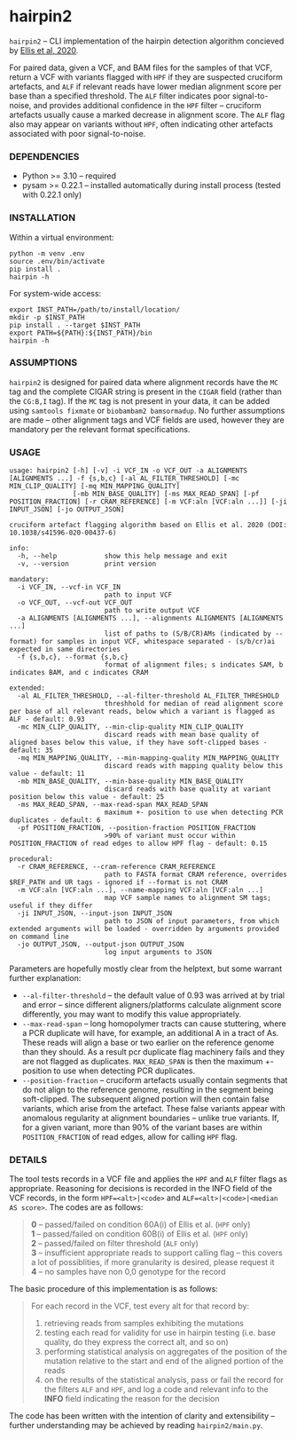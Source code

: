 # hairpin2

`hairpin2` – CLI implementation of the hairpin detection algorithm concieved by [Ellis et al, 2020](https://www.nature.com/articles/s41596-020-00437-6). 

For paired data, given a VCF, and BAM files for the samples of that VCF, return a VCF with variants flagged with `HPF` if they are suspected cruciform artefacts, and `ALF` if relevant reads have lower median alignment score per base than a specified threshold. The `ALF` filter indicates poor signal-to-noise, and provides additional confidence in the `HPF` filter – cruciform artefacts usually cause a marked decrease in alignment score. The `ALF` flag also may appear on variants without `HPF`, often indicating other artefacts associated with poor signal-to-noise.


### DEPENDENCIES

* Python >= 3.10 – required
* pysam >= 0.22.1 – installed automatically during install process (tested with 0.22.1 only)

### INSTALLATION


Within a virtual environment:
```
python -m venv .env
source .env/bin/activate
pip install .
hairpin -h
```

For system-wide access:
```
export INST_PATH=/path/to/install/location/
mkdir -p $INST_PATH
pip install . --target $INST_PATH
export PATH=${PATH}:${INST_PATH}/bin
hairpin -h
```

### ASSUMPTIONS

`hairpin2` is designed for paired data where alignment records have the `MC` tag and the complete CIGAR string is present in the `CIGAR` field (rather than the `CG:B,I` tag). If the `MC` tag is not present in your data, it can be added using `samtools fixmate` or `biobambam2 bamsormadup`. No further assumptions are made – other alignment tags and VCF fields are used, however they are mandatory per the relevant format specifications.


### USAGE

```
usage: hairpin2 [-h] [-v] -i VCF_IN -o VCF_OUT -a ALIGNMENTS [ALIGNMENTS ...] -f {s,b,c} [-al AL_FILTER_THRESHOLD] [-mc MIN_CLIP_QUALITY] [-mq MIN_MAPPING_QUALITY]
                [-mb MIN_BASE_QUALITY] [-ms MAX_READ_SPAN] [-pf POSITION_FRACTION] [-r CRAM_REFERENCE] [-m VCF:aln [VCF:aln ...]] [-ji INPUT_JSON] [-jo OUTPUT_JSON]

cruciform artefact flagging algorithm based on Ellis et al. 2020 (DOI: 10.1038/s41596-020-00437-6)

info:
  -h, --help            show this help message and exit
  -v, --version         print version

mandatory:
  -i VCF_IN, --vcf-in VCF_IN
                        path to input VCF
  -o VCF_OUT, --vcf-out VCF_OUT
                        path to write output VCF
  -a ALIGNMENTS [ALIGNMENTS ...], --alignments ALIGNMENTS [ALIGNMENTS ...]
                        list of paths to (S/B/CR)AMs (indicated by --format) for samples in input VCF, whitespace separated - (s/b/cr)ai expected in same directories
  -f {s,b,c}, --format {s,b,c}
                        format of alignment files; s indicates SAM, b indicates BAM, and c indicates CRAM

extended:
  -al AL_FILTER_THRESHOLD, --al-filter-threshold AL_FILTER_THRESHOLD
                        threshhold for median of read alignment score per base of all relevant reads, below which a variant is flagged as ALF - default: 0.93
  -mc MIN_CLIP_QUALITY, --min-clip-quality MIN_CLIP_QUALITY
                        discard reads with mean base quality of aligned bases below this value, if they have soft-clipped bases - default: 35
  -mq MIN_MAPPING_QUALITY, --min-mapping-quality MIN_MAPPING_QUALITY
                        discard reads with mapping quality below this value - default: 11
  -mb MIN_BASE_QUALITY, --min-base-quality MIN_BASE_QUALITY
                        discard reads with base quality at variant position below this value - default: 25
  -ms MAX_READ_SPAN, --max-read-span MAX_READ_SPAN
                        maximum +- position to use when detecting PCR duplicates - default: 6
  -pf POSITION_FRACTION, --position-fraction POSITION_FRACTION
                        >90% of variant must occur within POSITION_FRACTION of read edges to allow HPF flag - default: 0.15

procedural:
  -r CRAM_REFERENCE, --cram-reference CRAM_REFERENCE
                        path to FASTA format CRAM reference, overrides $REF_PATH and UR tags - ignored if --format is not CRAM
  -m VCF:aln [VCF:aln ...], --name-mapping VCF:aln [VCF:aln ...]
                        map VCF sample names to alignment SM tags; useful if they differ
  -ji INPUT_JSON, --input-json INPUT_JSON
                        path to JSON of input parameters, from which extended arguments will be loaded - overridden by arguments provided on command line
  -jo OUTPUT_JSON, --output-json OUTPUT_JSON
                        log input arguments to JSON
```

Parameters are hopefully mostly clear from the helptext, but some warrant further explanation:

- `--al-filter-threshold` – the default value of 0.93 was arrived at by trial and error – since different aligners/platforms calculate alignment score differently, you may want to modify this value appropriately.  
- `--max-read-span`  – long homopolymer tracts can cause stuttering, where a PCR duplicate will have, for example, an additional A in a tract of As. These reads will align a base or two earlier on the reference genome than they should. As a result pcr duplicate flag machinery fails and they are not flagged as duplicates. `MAX_READ_SPAN` is then the maximum +- position to use when detecting PCR duplicates.  
- `--position-fraction` – cruciform artefacts usually contain segments that do not align to the reference genome, resulting in the segment being soft-clipped. The subsequent aligned portion will then contain false variants, which arise from the artefact. These false variants appear with anomalous regularity at alignment boundaries – unlike true variants. If, for a given variant, more than 90% of the variant bases are within `POSITION_FRACTION` of read edges, allow for calling `HPF` flag.


### DETAILS

The tool tests records in a VCF file and applies the `HPF` and `ALF` filter flags as appropriate. Reasoning for decisions is recorded in the INFO field of the VCF records, in the form `HPF=<alt>|<code>` and `ALF=<alt>|<code>|<median AS score>`. The codes are as follows:  

> **0** – passed/failed on condition 60A(i) of Ellis et al. (`HPF` only)  
> **1** – passed/failed on condition 60B(i) of Ellis et al. (`HPF` only)  
> **2** – passed/failed on filter threshold (`ALF` only)  
> **3** – insufficient appropriate reads to support calling flag – this covers a lot of possiblities, if more granularity is desired, please request it  
> **4** – no samples have non 0,0 genotype for the record  
  

The basic procedure of this implementation is as follows:  
>   For each record in the VCF, test every alt for that record by:  
>   1. retrieving reads from samples exhibiting the mutations
>   2. testing each read for validity for use in hairpin testing (i.e. base quality, do they express the correct alt, and so on)
>   3. performing statistical analysis on aggregates of the position of the mutation relative to the start and end of the aligned portion of the reads
>   4. on the results of the statistical analysis, pass or fail the record for the filters `ALF` and `HPF`, and log a code and relevant info to the **INFO** field indicating the reason for the decision

The code has been written with the intention of clarity and extensibility – further understanding may be achieved by reading `hairpin2/main.py`.
